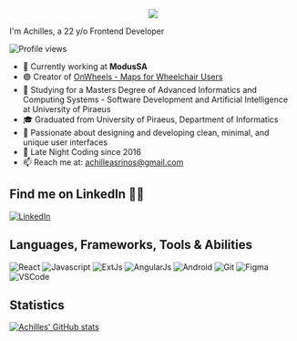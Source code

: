 <p align="center">
  <img src="https://readme-typing-svg.herokuapp.com?font=Roboto&weight=600&size=30&pause=1000&center=true&width=435&lines=Hello+There+%F0%9F%91%8B;I+am+Achilles;Nice+to+meet+you+%F0%9F%98%84" />
</p>

I'm Achilles, a 22 y/o Frontend Developer

![Profile views](https://komarev.com/ghpvc/?username=akastanas&label=Profile%20views&color=ce9927&style=flat)

- 🏢 Currently working at **ModusSA**
- 🟣 Creator of [OnWheels - Maps for Wheelchair Users](https://github.com/AchillesKastanas/OnWheels-Maps-for-Wheelchair-Users-Beta)
- 📖 Studying for a Masters Degree of Advanced Informatics and Computing Systems - Software Development and Artificial Intelligence at University of Piraeus
- 🎓 Graduated from University of Piraeus, Department of Informatics
- 🌌 Passionate about designing and developing clean, minimal, and unique user interfaces
- 🌃 Late Night Coding since 2016
- 📫 Reach me at: [achilleasrinos@gmail.com](mailto:achilleasrinos@gmail.com)

## Find me on LinkedIn 🙋‍♂️
[![LinkedIn](https://img.shields.io/badge/LinkedIn-AchillesKastanas-blue?style=flat&logo=linkedin)](https://www.linkedin.com/in/akastanas/)

## Languages, Frameworks, Tools & Abilities

![React](https://img.shields.io/badge/-React-61DAFB?style=flat&logo=react&logoColor=white) 
![Javascript](https://img.shields.io/badge/-Javascript-F7DF1E?style=flat&logo=javascript&logoColor=white)
![ExtJs](https://img.shields.io/badge/-ExtJs-4479A1?style=flat&logo=sencha&logoColor=white)
![AngularJs](https://img.shields.io/badge/-Angular-DD0031?style=flat&logo=angular&logoColor=white)
![Android](https://img.shields.io/badge/-Android-3DDC84?style=flat&logo=android&logoColor=white)
![Git](https://img.shields.io/badge/-Git-F05032?style=flat&logo=git&logoColor=white)
![Figma](https://img.shields.io/badge/-Figma-F24E1E?style=flat&logo=figma&logoColor=white)
![VSCode](https://img.shields.io/badge/-VSCode-007ACC?style=flat&logo=visual-studio-code&logoColor=white)

## Statistics

[![Achilles' GitHub stats](https://github-readme-stats.vercel.app/api?username=AchillesKastanas&show_icons=true&theme=react&border_color=61dafb&hide_border=true)](https://github.com/anuraghazra/github-readme-stats)
